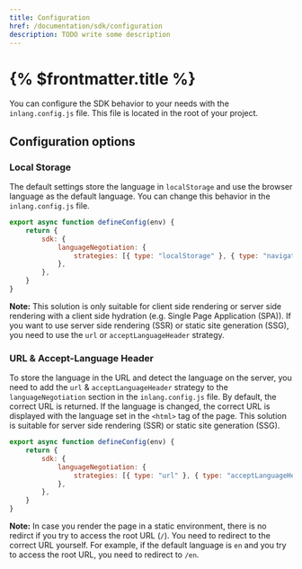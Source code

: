 ```yaml
---
title: Configuration
href: /documentation/sdk/configuration
description: TODO write some description
---
```


# {% $frontmatter.title %}

You can configure the SDK behavior to your needs with the `inlang.config.js` file. This file is located in the root of your project.

## Configuration options

### Local Storage

The default settings store the language in `localStorage` and use the browser language as the default language. You can change this behavior in the `inlang.config.js` file.

```js
export async function defineConfig(env) {
	return {
		sdk: {
			languageNegotiation: {
				strategies: [{ type: "localStorage" }, { type: "navigator" }],
			},
		},
	}
}
```

**Note:** This solution is only suitable for client side rendering or server side rendering with a client side hydration (e.g. Single Page Application (SPA)). If you want to use server side rendering (SSR) or static site generation (SSG), you need to use the `url` or `acceptLanguageHeader` strategy.

### URL & Accept-Language Header

To store the language in the URL and detect the language on the server, you need to add the `url` & `acceptLanguageHeader` strategy to the `languageNegotiation` section in the `inlang.config.js` file. By default, the correct URL is returned. If the language is changed, the correct URL is displayed with the language set in the `<html>` tag of the page. This solution is suitable for server side rendering (SSR) or static site generation (SSG).

```js
export async function defineConfig(env) {
	return {
		sdk: {
			languageNegotiation: {
				strategies: [{ type: "url" }, { type: "acceptLanguageHeader" }],
			},
		},
	}
}
```

**Note:** In case you render the page in a static environment, there is no redirct if you try to access the root URL (`/`). You need to redirect to the correct URL yourself. For example, if the default language is `en` and you try to access the root URL, you need to redirect to `/en`.
